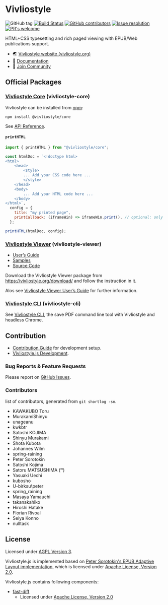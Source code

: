 # Vivliostyle

![GitHub tag][github-tag]
[![Build Status][build-status]][build-status-url]
[![GitHub contributors][contributors]][contributors-url]
[![Issue resolution][issue-resolution]][issue-resolution-url]
[![PR's welcome][pr-welcome]][pr-welcome-url]

HTML+CSS typesetting and rich paged viewing with EPUB/Web publications support.

- 🌏 [Vivliostyle website (vivliostyle.org)](https://vivliostyle.org)
- 📖 [Documentation](https://vivliostyle.org/docs/)
- 🤝 [Join Community](https://vivliostyle.org/community/)

## Official Packages

### [Vivliostyle Core](https://github.com/vivliostyle/vivliostyle/tree/master/packages/core) (vivliostyle-core)

Vivliostyle can be installed from [npm](https://www.npmjs.com/package/vivliostyle):

```
npm install @vivliostyle/core
```

See [API Reference](https://github.com/vivliostyle/vivliostyle/blob/master/tree/master/packages/core/doc/api.md).

#### `printHTML`

```js
import { printHTML } from "@vivliostyle/core";

const htmlDoc = `<!doctype html>
<html>
    <head>
        <style>
        ... Add your CSS code here ...
        </style>
    </head>
    <body>
        ... Add your HTML code here ...
    </body>
</html>`,
  config = {
    title: "my printed page",
    printCallback: (iframeWin) => iframeWin.print(), // optional: only needed if calling something other than window.print() for printing.
  };

printHTML(htmlDoc, config);
```

### [Vivliostyle Viewer](https://github.com/vivliostyle/vivliostyle/tree/master/packages/viewer) (vivliostyle-viewer)

- [User’s Guide](https://vivliostyle.github.io/vivliostyle/docs/en/)
- [Samples](https://vivliostyle.org/samples/)
- [Source Code](https://github.com/vivliostyle/vivliostyle/tree/master/packages/viewer)

Download the Vivliostyle Viewer package from <https://vivliostyle.org/download/> and follow the instruction in it.

Alos see [Vivliostyle Viewer User’s Guide](https://vivliostyle.github.io/vivliostyle/docs/en/) for further information.

### [Vivliostyle CLI](https://github.com/vivliostyle/vivliostyle-cli) (vivliostyle-cli)

See [Vivliostyle CLI](https://github.com/vivliostyle/vivliostyle-cli), the save PDF command line tool with Vivliostyle and headless Chrome.

## Contribution

- [Contribution Guide](./CONTRIBUTING.md) for development setup.
- [Vivliostyle.js Development](https://github.com/vivliostyle/vivliostyle.js/wiki/Development).

### Bug Reports & Feature Requests

Please report on [GitHub Issues](https://github.com/vivliostyle/vivliostyle.js/issues).

### Contributors

list of contributors, generated from `git shortlog -sn`.

- KAWAKUBO Toru
- MurakamiShinyu
- unageanu
- kwkbtr
- Satoshi KOJIMA
- Shinyu Murakami
- Shota Kubota
- Johannes Wilm
- spring-raining
- Peter Sorotokin
- Satoshi Kojima
- Satoru MATSUSHIMA (℠)
- Yasuaki Uechi
- kubosho
- U-birksu\peter
- spring_raining
- Masaya Yamauchi
- takanakahiko
- Hiroshi Hatake
- Florian Rivoal
- Seiya Konno
- nulltask

## License

Licensed under [AGPL Version 3](http://www.gnu.org/licenses/agpl.html).

Vivliostyle.js is implemented based on [Peter Sorotokin's EPUB Adaptive Layout implementation](https://github.com/sorotokin/adaptive-layout), which is licensed under [Apache License, Version 2.0](http://www.apache.org/licenses/LICENSE-2.0).

Vivliostyle.js contains following components:

- [fast-diff](https://www.npmjs.com/package/fast-diff)
  - Licensed under [Apache License, Version 2.0](http://www.apache.org/licenses/LICENSE-2.0)

[github-tag]: https://img.shields.io/github/v/tag/vivliostyle/vivliostyle
[build-status]: https://travis-ci.org/vivliostyle/vivliostyle.svg
[build-status-url]: https://travis-ci.org/vivliostyle/vivliostyle
[contributors]: https://img.shields.io/github/contributors/vivliostyle/vivliostyle.svg
[contributors-url]: https://github.com/vivliostyle/vivliostyle/graphs/contributors
[issue-resolution]: https://isitmaintained.com/badge/resolution/vivliostyle/vivliostyle.svg
[issue-resolution-url]: https://github.com/vivliostyle/vivliostyle/issues
[pr-welcome]: https://img.shields.io/badge/PRs%20-welcome-brightgreen.svg
[pr-welcome-url]: https://github.com/vivliostyle/vivliostyle/blob/master/CONTRIBUTING.md
